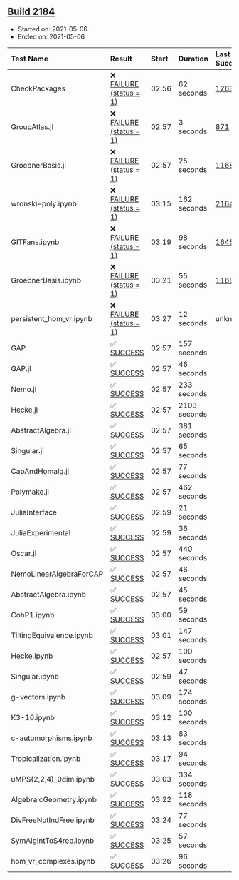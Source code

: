 ## [Build 2184](https://oscarci.mathematik.uni-kl.de/job/oscar-stable/2184/)

* Started on: 2021-05-06
* Ended on: 2021-05-06

| Test Name    | Result | Start | Duration | Last Success | First Failure |
|:-------------|:-------|:------|:---------|:-------------|:--------------|
| CheckPackages | ❌ [FAILURE (status = 1)](https://oscarci.mathematik.uni-kl.de/job/oscar-stable/2184/artifact/logs/build-2184/CheckPackages.log) | 02:56 | 62 seconds | [1263](https://oscarci.mathematik.uni-kl.de/job/oscar-stable/1263/) | [1264](https://oscarci.mathematik.uni-kl.de/job/oscar-stable/1264/) |
| GroupAtlas.jl | ❌ [FAILURE (status = 1)](https://oscarci.mathematik.uni-kl.de/job/oscar-stable/2184/artifact/logs/build-2184/GroupAtlas.jl.log) | 02:57 | 3 seconds | [871](https://oscarci.mathematik.uni-kl.de/job/oscar-stable/871/) | [872](https://oscarci.mathematik.uni-kl.de/job/oscar-stable/872/) |
| GroebnerBasis.jl | ❌ [FAILURE (status = 1)](https://oscarci.mathematik.uni-kl.de/job/oscar-stable/2184/artifact/logs/build-2184/GroebnerBasis.jl.log) | 02:57 | 25 seconds | [1168](https://oscarci.mathematik.uni-kl.de/job/oscar-stable/1168/) | [1169](https://oscarci.mathematik.uni-kl.de/job/oscar-stable/1169/) |
| wronski-poly.ipynb | ❌ [FAILURE (status = 1)](https://oscarci.mathematik.uni-kl.de/job/oscar-stable/2184/artifact/logs/build-2184/wronski-poly.ipynb.log) | 03:15 | 162 seconds | [2164](https://oscarci.mathematik.uni-kl.de/job/oscar-stable/2164/) | [2165](https://oscarci.mathematik.uni-kl.de/job/oscar-stable/2165/) |
| GITFans.ipynb | ❌ [FAILURE (status = 1)](https://oscarci.mathematik.uni-kl.de/job/oscar-stable/2184/artifact/logs/build-2184/GITFans.ipynb.log) | 03:19 | 98 seconds | [1646](https://oscarci.mathematik.uni-kl.de/job/oscar-stable/1646/) | [1647](https://oscarci.mathematik.uni-kl.de/job/oscar-stable/1647/) |
| GroebnerBasis.ipynb | ❌ [FAILURE (status = 1)](https://oscarci.mathematik.uni-kl.de/job/oscar-stable/2184/artifact/logs/build-2184/GroebnerBasis.ipynb.log) | 03:21 | 55 seconds | [1168](https://oscarci.mathematik.uni-kl.de/job/oscar-stable/1168/) | [1169](https://oscarci.mathematik.uni-kl.de/job/oscar-stable/1169/) |
| persistent_hom_vr.ipynb | ❌ [FAILURE (status = 1)](https://oscarci.mathematik.uni-kl.de/job/oscar-stable/2184/artifact/logs/build-2184/persistent_hom_vr.ipynb.log) | 03:27 | 12 seconds | unknown | unknown |
| GAP | ✅ [SUCCESS](https://oscarci.mathematik.uni-kl.de/job/oscar-stable/2184/artifact/logs/build-2184/GAP.log) | 02:57 | 157 seconds |  |  |
| GAP.jl | ✅ [SUCCESS](https://oscarci.mathematik.uni-kl.de/job/oscar-stable/2184/artifact/logs/build-2184/GAP.jl.log) | 02:57 | 46 seconds |  |  |
| Nemo.jl | ✅ [SUCCESS](https://oscarci.mathematik.uni-kl.de/job/oscar-stable/2184/artifact/logs/build-2184/Nemo.jl.log) | 02:57 | 233 seconds |  |  |
| Hecke.jl | ✅ [SUCCESS](https://oscarci.mathematik.uni-kl.de/job/oscar-stable/2184/artifact/logs/build-2184/Hecke.jl.log) | 02:57 | 2103 seconds |  |  |
| AbstractAlgebra.jl | ✅ [SUCCESS](https://oscarci.mathematik.uni-kl.de/job/oscar-stable/2184/artifact/logs/build-2184/AbstractAlgebra.jl.log) | 02:57 | 381 seconds |  |  |
| Singular.jl | ✅ [SUCCESS](https://oscarci.mathematik.uni-kl.de/job/oscar-stable/2184/artifact/logs/build-2184/Singular.jl.log) | 02:57 | 65 seconds |  |  |
| CapAndHomalg.jl | ✅ [SUCCESS](https://oscarci.mathematik.uni-kl.de/job/oscar-stable/2184/artifact/logs/build-2184/CapAndHomalg.jl.log) | 02:57 | 77 seconds |  |  |
| Polymake.jl | ✅ [SUCCESS](https://oscarci.mathematik.uni-kl.de/job/oscar-stable/2184/artifact/logs/build-2184/Polymake.jl.log) | 02:57 | 462 seconds |  |  |
| JuliaInterface | ✅ [SUCCESS](https://oscarci.mathematik.uni-kl.de/job/oscar-stable/2184/artifact/logs/build-2184/JuliaInterface.log) | 02:59 | 21 seconds |  |  |
| JuliaExperimental | ✅ [SUCCESS](https://oscarci.mathematik.uni-kl.de/job/oscar-stable/2184/artifact/logs/build-2184/JuliaExperimental.log) | 02:59 | 36 seconds |  |  |
| Oscar.jl | ✅ [SUCCESS](https://oscarci.mathematik.uni-kl.de/job/oscar-stable/2184/artifact/logs/build-2184/Oscar.jl.log) | 02:57 | 440 seconds |  |  |
| NemoLinearAlgebraForCAP | ✅ [SUCCESS](https://oscarci.mathematik.uni-kl.de/job/oscar-stable/2184/artifact/logs/build-2184/NemoLinearAlgebraForCAP.log) | 02:57 | 46 seconds |  |  |
| AbstractAlgebra.ipynb | ✅ [SUCCESS](https://oscarci.mathematik.uni-kl.de/job/oscar-stable/2184/artifact/logs/build-2184/AbstractAlgebra.ipynb.log) | 02:57 | 45 seconds |  |  |
| CohP1.ipynb | ✅ [SUCCESS](https://oscarci.mathematik.uni-kl.de/job/oscar-stable/2184/artifact/logs/build-2184/CohP1.ipynb.log) | 03:00 | 59 seconds |  |  |
| TiltingEquivalence.ipynb | ✅ [SUCCESS](https://oscarci.mathematik.uni-kl.de/job/oscar-stable/2184/artifact/logs/build-2184/TiltingEquivalence.ipynb.log) | 03:01 | 147 seconds |  |  |
| Hecke.ipynb | ✅ [SUCCESS](https://oscarci.mathematik.uni-kl.de/job/oscar-stable/2184/artifact/logs/build-2184/Hecke.ipynb.log) | 02:57 | 100 seconds |  |  |
| Singular.ipynb | ✅ [SUCCESS](https://oscarci.mathematik.uni-kl.de/job/oscar-stable/2184/artifact/logs/build-2184/Singular.ipynb.log) | 02:59 | 47 seconds |  |  |
| g-vectors.ipynb | ✅ [SUCCESS](https://oscarci.mathematik.uni-kl.de/job/oscar-stable/2184/artifact/logs/build-2184/g-vectors.ipynb.log) | 03:09 | 174 seconds |  |  |
| K3-16.ipynb | ✅ [SUCCESS](https://oscarci.mathematik.uni-kl.de/job/oscar-stable/2184/artifact/logs/build-2184/K3-16.ipynb.log) | 03:12 | 100 seconds |  |  |
| c-automorphisms.ipynb | ✅ [SUCCESS](https://oscarci.mathematik.uni-kl.de/job/oscar-stable/2184/artifact/logs/build-2184/c-automorphisms.ipynb.log) | 03:13 | 83 seconds |  |  |
| Tropicalization.ipynb | ✅ [SUCCESS](https://oscarci.mathematik.uni-kl.de/job/oscar-stable/2184/artifact/logs/build-2184/Tropicalization.ipynb.log) | 03:17 | 94 seconds |  |  |
| uMPS(2,2,4)_0dim.ipynb | ✅ [SUCCESS](https://oscarci.mathematik.uni-kl.de/job/oscar-stable/2184/artifact/logs/build-2184/uMPS-2-2-4-_0dim.ipynb.log) | 03:03 | 334 seconds |  |  |
| AlgebraicGeometry.ipynb | ✅ [SUCCESS](https://oscarci.mathematik.uni-kl.de/job/oscar-stable/2184/artifact/logs/build-2184/AlgebraicGeometry.ipynb.log) | 03:22 | 118 seconds |  |  |
| DivFreeNotIndFree.ipynb | ✅ [SUCCESS](https://oscarci.mathematik.uni-kl.de/job/oscar-stable/2184/artifact/logs/build-2184/DivFreeNotIndFree.ipynb.log) | 03:24 | 77 seconds |  |  |
| SymAlgIntToS4rep.ipynb | ✅ [SUCCESS](https://oscarci.mathematik.uni-kl.de/job/oscar-stable/2184/artifact/logs/build-2184/SymAlgIntToS4rep.ipynb.log) | 03:25 | 57 seconds |  |  |
| hom_vr_complexes.ipynb | ✅ [SUCCESS](https://oscarci.mathematik.uni-kl.de/job/oscar-stable/2184/artifact/logs/build-2184/hom_vr_complexes.ipynb.log) | 03:26 | 96 seconds |  |  |
